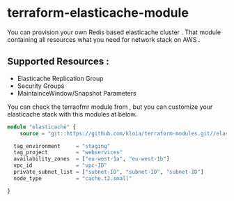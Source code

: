 # terraform-elasticache-module

You can provision your own Redis based elasticache cluster . That module containing all resources what you need for
network stack on AWS . 

## Supported Resources : 
* Elasticache Replication Group
* Security Groups
* MaintainceWindow/Snapshot Parameters

You can check the terraofmr module from <a href="/main.tf"></a> , but you can customize your elasticache stack with this modules at below.


``` terraform
module "elasticache" {
    source = "git::https://github.com/kloia/terraform-modules.git//elasticache"

  tag_environment     = "staging"
  tag_project         = "webservices"
  availability_zones  = ["eu-west-1a", "eu-west-1b"]
  vpc_id              = "vpc-ID"
  private_subnet_list = ["subnet-ID", "subnet-ID", "subnet-ID"]
  node_type           = "cache.t2.small"

}
```